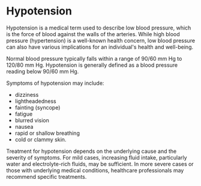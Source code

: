 <!--
source: gpt-3 + jph editing
tags: conditions
-->

# Hypotension

Hypotension is a medical term used to describe low blood pressure, which is the force of blood against the walls of the arteries. While high blood pressure (hypertension) is a well-known health concern, low blood pressure can also have various implications for an individual's health and well-being.

Normal blood pressure typically falls within a range of 90/60 mm Hg to 120/80 mm Hg. Hypotension is generally defined as a blood pressure reading below 90/60 mm Hg.

Symptoms of hypotension may include:

* dizziness
* lightheadedness
* fainting (syncope)
* fatigue
* blurred vision
* nausea
* rapid or shallow breathing
* cold or clammy skin.

Treatment for hypotension depends on the underlying cause and the severity of symptoms. For mild cases, increasing fluid intake, particularly water and electrolyte-rich fluids, may be sufficient. In more severe cases or those with underlying medical conditions, healthcare professionals may recommend specific treatments.
